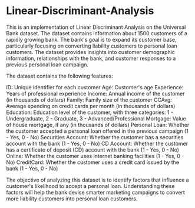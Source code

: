 # Linear-Discriminant-Analysis

This is an implementation of Linear Discriminant Analysis on the Universal Bank dataset.
The dataset contains information about 1500 customers of a rapidly growing bank. The bank's goal is to expand its customer base, particularly focusing on converting liability customers to personal loan customers. The dataset provides insights into customer demographic information, relationships with the bank, and customer responses to a previous personal loan campaign.

The dataset contains the following features:

ID: Unique identifier for each customer
Age: Customer's age
Experience: Years of professional experience
Income: Annual income of the customer (in thousands of dollars)
Family: Family size of the customer
CCAvg: Average spending on credit cards per month (in thousands of dollars)
Education: Education level of the customer, with three categories: 1 - Undergraduate, 2 - Graduate, 3 - Advanced/Professional
Mortgage: Value of house mortgage, if any (in thousands of dollars)
Personal Loan: Whether the customer accepted a personal loan offered in the previous campaign (1 - Yes, 0 - No)
Securities Account: Whether the customer has a securities account with the bank (1 - Yes, 0 - No)
CD Account: Whether the customer has a certificate of deposit (CD) account with the bank (1 - Yes, 0 - No)
Online: Whether the customer uses internet banking facilities (1 - Yes, 0 - No)
CreditCard: Whether the customer uses a credit card issued by the bank (1 - Yes, 0 - No)

The objective of analyzing this dataset is to identify factors that influence a customer's likelihood to accept a personal loan. Understanding these factors will help the bank devise smarter marketing campaigns to convert more liability customers into personal loan customers.
